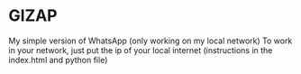 # GIZAP
My simple version of WhatsApp (only working on my local network)
To work in your network, just put the ip of your local internet (instructions in the index.html and python file)
